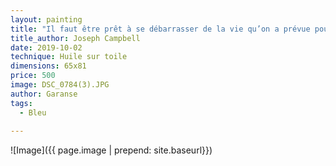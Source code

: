```yaml
---
layout: painting
title: "Il faut être prêt à se débarrasser de la vie qu’on a prévue pour avoir la vie qui nous attend."              
title_author: Joseph Campbell 
date: 2019-10-02
technique: Huile sur toile
dimensions: 65x81
price: 500
image: DSC_0784(3).JPG
author: Garanse
tags:
  - Bleu
  
---
```

![Image]({{ page.image | prepend: site.baseurl}})